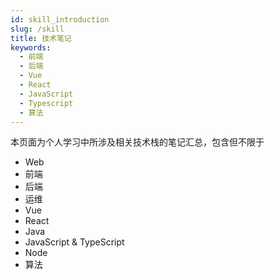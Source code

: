 ```yaml
---
id: skill_introduction
slug: /skill
title: 技术笔记
keywords:
  - 前端
  - 后端
  - Vue
  - React
  - JavaScript
  - Typescript
  - 算法
---
```


本页面为个人学习中所涉及相关技术栈的笔记汇总，包含但不限于

- Web
- 前端
- 后端
- 运维
- Vue
- React
- Java
- JavaScript & TypeScript
- Node
- 算法
